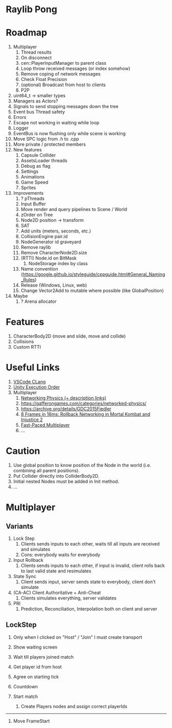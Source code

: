 # Raylib Pong

# Roadmap

1. Multiplayer
    1. Thread results
    1. On disconnect
    1. cen::PlayerInputManager to parent class
    1. Loop throw received messages (or index somehow)
    1. Remove coping of network messages
    1. Check Float Precision
    1. (optional) Broadcast from host to clients
    1. P2P
1. uint64_t -> smaller types
1. Managers as Actors?
1. Signals to send stopping messages down the tree
1. Event bus Thread safety
1. Errors
1. Escape not working in waiting while loop
1. Logger
1. EventBus is now flushing only while scene is working
1. Move SPC logic from .h to .cpp
1. More private / protected members
1. New features
    1. Capsule Collider
    1. AssetsLoader threads
    1. Debug as flag
    1. Settings
    1. Animations
    1. Game Speed
    1. Sprites
1. Improvements
    1. ? pThreads
    1. Input Buffer
    1. Move render and query pipelines to Scene / World
    1. zOrder on Tree
    1. Node2D position -> transform
    1. SAT
    1. Add units (meters, seconds, etc.)
    1. CollisionEngine pair.id
    1. NodeGenerator id graveyard
    1. Remove raylib
    1. Remove CharacterNode2D.size
    1. (RTTI) Node.id on BitMask
        1. NodeStorage index by class
    1. Name convention (https://google.github.io/styleguide/cppguide.html#General_Naming_Rules)
    1. Release (Windows, Linux, web)
    1. Change Vector2Add to mutable where possible (like GlobalPosition)
1. Maybe
    1. ? Arena allocator

# Features

1. CharacterBody2D (move and slide, move and collide)
1. Collisions
1. Custom RTTI

# Useful Links

1. [VSCode CLang](https://code.visualstudio.com/docs/cpp/config-clang-mac)
1. [Unity Execution Order](https://docs.unity3d.com/Manual/ExecutionOrder.html)
1. Multiplayer
    1. [Networking Physics (+ description links)](https://www.youtube.com/watch?v=9OjIDko1uzc)
    1. https://gafferongames.com/categories/networked-physics/
    1. https://archive.org/details/GDC2015Fiedler
    1. [8 Frames in 16ms: Rollback Networking in Mortal Kombat and Injustice 2](https://www.youtube.com/watch?v=7jb0FOcImdg)
    1. [Fast-Paced Multiplayer](https://www.gabrielgambetta.com/client-server-game-architecture.html)
    1. ...

# Caution

1. Use global position to know position of the Node in the world (i.e. combining all parent positions).
1. Put Collider directly into ColliderBody2D.
1. Initial nested Nodes must be added in Init method.
1. ...

# Multiplayer

## Variants

1. Lock Step
    1. Clients sends inputs to each other, waits till all inputs are received and simulates
    1. Cons: everybody waits for everybody
1. Input Rollback
    1. Clients sends inputs to each other, if input is invalid, client rolls back to last valid state and resimulates
1. State Sync
    1. Client sends input, server sends state to everybody, client don't simulate
1. (CA-AC) Client Authoritative + Anti-Cheat
    1. Clients simulates everything, server validates
1. PRI
    1. Prediction, Reconciliation, Interpolation both on client and server

## LockStep


1. Only when I clicked on "Host" / "Join" I must create transport

1. Show waiting screen
1. Wait till players joined match
1. Get player id from host
1. Agree on starting tick
1. Countdown
1. Start match
    1. Create Players nodes and assign correct playerIds


----

1. Move FrameStart
